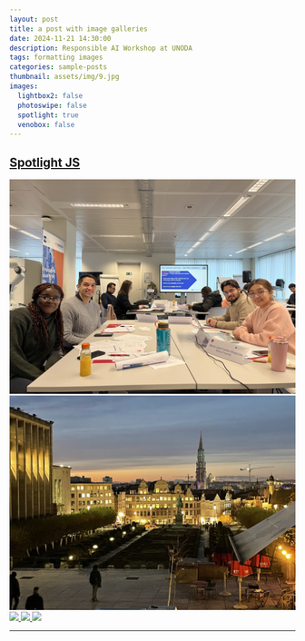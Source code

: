 ```yaml
---
layout: post
title: a post with image galleries
date: 2024-11-21 14:30:00
description: Responsible AI Workshop at UNODA
tags: formatting images
categories: sample-posts
thumbnail: assets/img/9.jpg
images:
  lightbox2: false
  photoswipe: false
  spotlight: true
  venobox: false
---
```




## [Spotlight JS](https://nextapps-de.github.io/spotlight/)

<!-- Group 1 -->
<div class="spotlight-group">
  <a class="spotlight" href="/assets/img/B1.jpg">
  <img src="/assets/img/B1.jpg" alt="Belgium photo" />
  </a>
  <a class="spotlight" href="/assets/img/B2.jpg">
    <img src="/assets/img/B2.jpg" alt="Photo 2" />
  </a>
</div>


<!-- Group 2 -->
<div class="spotlight-group">
    <a class="spotlight" href="https://cdn.photoswipe.com/photoswipe-demo-images/photos/4/img-2500.jpg">
        <img src="https://cdn.photoswipe.com/photoswipe-demo-images/photos/4/img-200.jpg" />
    </a>
    <a class="spotlight" href="https://cdn.photoswipe.com/photoswipe-demo-images/photos/5/img-2500.jpg">
        <img src="https://cdn.photoswipe.com/photoswipe-demo-images/photos/5/img-200.jpg" />
    </a>
    <a class="spotlight" href="https://cdn.photoswipe.com/photoswipe-demo-images/photos/6/img-2500.jpg">
        <img src="https://cdn.photoswipe.com/photoswipe-demo-images/photos/6/img-200.jpg" />
    </a>
</div>

---
